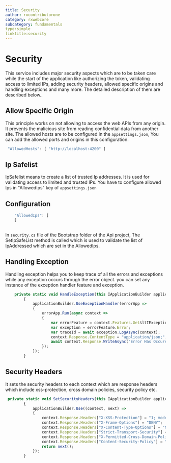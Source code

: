```yaml
---
title: Security
author: rxcontributorone
category: rxwebcore
subcategory: fundamentals
type:simple
linktitle:security
--- 
```


# Security
This service includes major security aspects which are to be taken care while the start of the application like authorizing the token, validating access to limited IPs, adding security headers, allowed specific origins and handling exceptions and many more. The detailed description of them are described below..

## Allow Specific Origin

This principle works on not allowing to access the web APIs from any origin. It prevents the malicious site from reading confidential data from another site. The allowed hosts are to be configured in the `appsettings.json`, You can add the allowed ports and origins in this configuration.

````js
 "AllowedHosts": [ "http://localhost:4200" ]
````

## Ip Safelist

IpSafelist means to create a list of trusted Ip addresses. It is used for validating access to limited and trusted IPs.
You have to configure allowed Ips in "AllowedIps" key of `appsettings.json` 

## Configuration

````js
    "AllowedIps": [
    ]
  
````    

In `security.cs` file of the Bootstrap folder of the Api project, The SetIpSafeList method is called which is used to validate the list of IpAddressed which are set in the AllowedIps. 

## Handling Exception

Handling exception helps you to keep trace of all the errors and exceptions while any exception occurs through the error object. you can set any instance of the exception handler feature and exception.

````js
    private static void HandleException(this IApplicationBuilder applicationBuilder)
        {
            applicationBuilder.UseExceptionHandler(errorApp =>
            {
                errorApp.Run(async context =>
                {
                    var errorFeature = context.Features.Get&ltIExceptionHandlerFeature&gt();
                    var exception = errorFeature.Error;
					var traceId = await exception.LogAsync(context);
                    context.Response.ContentType = "application/json;";
                    await context.Response.WriteAsync("Error Has Occured.");
                });
            });
        }
````

## Security Headers
It sets the security headers to each context which are response headers which include xss-protection, cross domain policies, security policy etc.  

````js
 private static void SetSecurityHeaders(this IApplicationBuilder applicationBuilder)
        {
            applicationBuilder.Use((context, next) =>
            {
                context.Response.Headers["X-XSS-Protection"] = "1; mode=block";
                context.Response.Headers["X-Frame-Options"] = "DENY";
                context.Response.Headers["X-Content-Type-Options"] = "NOSNIFF";
                context.Response.Headers["Strict-Transport-Security"] = "max-age=31536000";
                context.Response.Headers["X-Permitted-Cross-Domain-Policies"] = "master-only";
                context.Response.Headers["Content-Security-Policy"] = "default-src 'none'; style-src 'self'; img-src 'self'; font-src 'self'; script-src 'self'";
                return next();
            });
        }

````